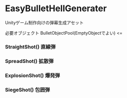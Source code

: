 # EasyBulletHellGenerater
Unityゲーム制作向けの弾幕生成アセット

必要オブジェクト
BulletObjectPool(EmptyObjectでよい) <= 

### StraightShot() 直線弾

### SpreadShot() 拡散弾

### ExplosionShot() 爆発弾

### SiegeShot() 包囲弾　
